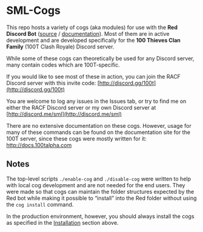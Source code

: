 # SML-Cogs

This repo hosts a variety of cogs (aka modules) for use with the **Red Discord Bot** ([source](https://github.com/Twentysix26/Red-DiscordBot) / [documentation](https://twentysix26.github.io/Red-Docs/)). Most of them are in active development and are developed specifically for the **100 Thieves Clan Family** (100T Clash Royale) Discord server.

While some of these cogs can theoretically be used for any Discord server, many contain codes which are 100T-specific.

If you would like to see most of these in action, you can join the RACF Discord server with this invite code: [http://discord.gg/100t](http://discord.gg/100t)

You are welcome to log any issues in the Issues tab, or try to find me on either the RACF Discord server or my own Discord server at [http://discord.me/sml](http://discord.me/sml)

There are no extensive documentation on these cogs. However, usage for many of these commands can be found on the documentation site for the 100T server, since these cogs were mostly written for it: http://docs.100talpha.com

## Notes

The top-level scripts `./enable-cog` and `./disable-cog` were written to help with local cog development and are not needed for the end users. They were made so that cogs can maintain the folder structures expected by the Red bot while making it possible to “install” into the Red folder without using the `cog install` command.

In the production environment, however, you should always install the cogs as specified in the [Installation](#installation) section above.
